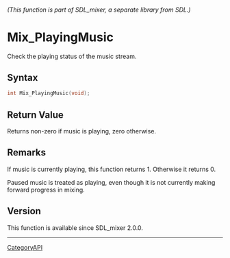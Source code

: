 ###### (This function is part of SDL_mixer, a separate library from SDL.)
# Mix_PlayingMusic

Check the playing status of the music stream.

## Syntax

```c
int Mix_PlayingMusic(void);

```

## Return Value

Returns non-zero if music is playing, zero otherwise.

## Remarks

If music is currently playing, this function returns 1. Otherwise it
returns 0.

Paused music is treated as playing, even though it is not currently making
forward progress in mixing.

## Version

This function is available since SDL_mixer 2.0.0.

----
[CategoryAPI](CategoryAPI)

